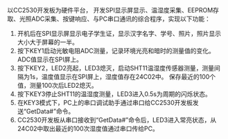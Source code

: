 以CC2530开发板为硬件平台， 开发SPI显示屏显示、温湿度采集、EEPROM存取、光照ADC采集、按键响应、与PC串口通讯的综合程序，实现以下功能：
1.	开机后在SPI显示屏显示电子学生证，显示汉字名字、学号、照片，照片显示大小大于屏幕的一半。
2.	按下KEY1启动光敏电阻ADC测量，记录环境光亮和暗时的测量值的变化。ADC值显示在SPI屏上。
3.	按下KEY2，LED2亮起，LED3熄灭，启动SHT11温湿度传感器测量，测量间隔为1s，温度值显示在SPI屏上，湿度值存在24C02中。
    保存最近的100个值，测量100次后LED2熄灭。
4.	按下KEY3停止SHT11的温湿度测量，LED3进入0.5s为周期的闪烁状态。
5.	在KEY3模式下，PC上的串口调试助手通过串口给CC2530开发板发送“GetData#”命令。
6.	CC2530开发板从串口接收到“GetData#”命令后，LED3进入常亮状态，从24C02中取出最近的100次湿度值通过串口传给PC。